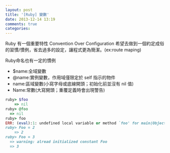 ```yaml
---
layout: post
title: '[Ruby] 變數'
date: 2013-12-14 13:19
comments: true
categories: 
---
```

Ruby 有一個重要特性 Convention Over Configuration
希望去做到一個約定成俗的習慣/慣例，省去過多的設定，讓程式更為簡潔。(ex:route maping)

Ruby命名也有一定的慣例
* $name:全域變數
* @name:實例變數，作用域僅限定於 self 指示的物件
* name:區域變數(小寫字母或底線開頭；初始化前並沒有 nil 值)
* Name:常數(大寫開頭；重覆定義時會出現警告)

``` ruby 全域變數 vs 實例變數 vs 區域變數
ruby> $foo
	=> nil
ruby> @foo
  => nil
ruby> foo
ERR: (eval):1: undefined local variable or method `foo' for main(Object)
ruby> Foo = 2
	=> 2
ruby> Foo = 3
  => warning: alread initialized constant Foo
  => 3

```



